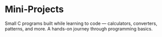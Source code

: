 # Mini-Projects
Small C programs built while learning to code — calculators, converters, patterns, and more. A hands-on journey through programming basics.
